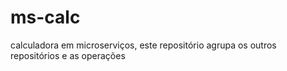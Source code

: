 # ms-calc
calculadora em microserviços, este repositório agrupa os outros repositórios e as operações
